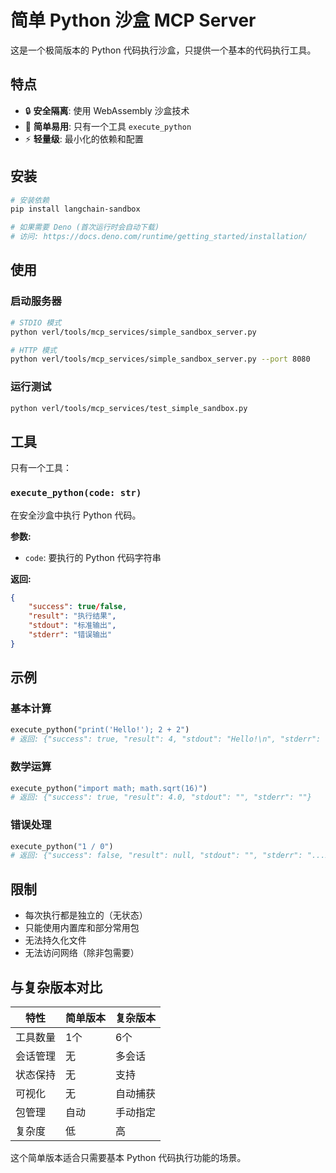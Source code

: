 # 简单 Python 沙盒 MCP Server

这是一个极简版本的 Python 代码执行沙盒，只提供一个基本的代码执行工具。

## 特点

- 🔒 **安全隔离**: 使用 WebAssembly 沙盒技术
- 🚀 **简单易用**: 只有一个工具 `execute_python`
- ⚡ **轻量级**: 最小化的依赖和配置

## 安装

```bash
# 安装依赖
pip install langchain-sandbox

# 如果需要 Deno (首次运行时会自动下载)
# 访问: https://docs.deno.com/runtime/getting_started/installation/
```

## 使用

### 启动服务器

```bash
# STDIO 模式
python verl/tools/mcp_services/simple_sandbox_server.py

# HTTP 模式  
python verl/tools/mcp_services/simple_sandbox_server.py --port 8080
```

### 运行测试

```bash
python verl/tools/mcp_services/test_simple_sandbox.py
```

## 工具

只有一个工具：

### `execute_python(code: str)`

在安全沙盒中执行 Python 代码。

**参数:**
- `code`: 要执行的 Python 代码字符串

**返回:**
```json
{
    "success": true/false,
    "result": "执行结果",
    "stdout": "标准输出",
    "stderr": "错误输出"
}
```

## 示例

### 基本计算
```python
execute_python("print('Hello!'); 2 + 2")
# 返回: {"success": true, "result": 4, "stdout": "Hello!\n", "stderr": ""}
```

### 数学运算
```python
execute_python("import math; math.sqrt(16)")
# 返回: {"success": true, "result": 4.0, "stdout": "", "stderr": ""}
```

### 错误处理
```python
execute_python("1 / 0")
# 返回: {"success": false, "result": null, "stdout": "", "stderr": "...ZeroDivisionError..."}
```

## 限制

- 每次执行都是独立的（无状态）
- 只能使用内置库和部分常用包
- 无法持久化文件
- 无法访问网络（除非包需要）

## 与复杂版本对比

| 特性 | 简单版本 | 复杂版本 |
|------|----------|----------|
| 工具数量 | 1个 | 6个 |
| 会话管理 | 无 | 多会话 |
| 状态保持 | 无 | 支持 |
| 可视化 | 无 | 自动捕获 |
| 包管理 | 自动 | 手动指定 |
| 复杂度 | 低 | 高 |

这个简单版本适合只需要基本 Python 代码执行功能的场景。